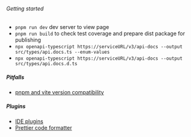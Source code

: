 ###### Getting started

- `pnpm run dev` dev server to view page
- `pnpm run build` to check test coverage and prepare dist package for publishing
- `npx openapi-typescript https://serviceURL/v3/api-docs --output src/types/api.docs.ts --enum-values`
- `npx openapi-typescript https://serviceURL/v3/api-docs --output src/types/api.docs.d.ts`

##### Pitfalls

- [pnpm and vite version compatibility](https://vite.dev/guide/#scaffolding-your-first-vite-project)

##### Plugins

- [IDE plugins](https://lit.dev/docs/v1/lit-html/tools/)
- [Prettier code formatter](https://prettier.io/docs/plugins)
